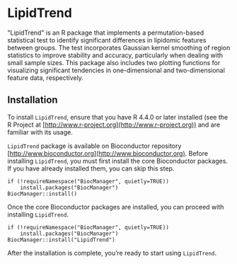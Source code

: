 # LipidTrend
"LipidTrend" is an R package that implements a permutation-based statistical test 
to identify significant differences in lipidomic features between groups. 
The test incorporates Gaussian kernel smoothing of region statistics to improve stability 
and accuracy, particularly when dealing with small sample sizes. 
This package also includes two plotting functions for visualizing significant tendencies in 
one-dimensional and two-dimensional feature data, respectively.

## Installation 
To install `LipidTrend`, ensure that you have R 4.4.0 or later installed 
(see the R Project at [http://www.r-project.org](http://www.r-project.org)) 
and are familiar with its usage.

`LipidTrend` package is available on Bioconductor repository
[http://www.bioconductor.org](http://www.bioconductor.org). 
Before installing `LipidTrend`, you must first install the core Bioconductor 
packages. If you have already installed them, you can skip this step.
```{r install_Bioconductor, eval=FALSE}
if (!requireNamespace("BiocManager", quietly=TRUE))
    install.packages("BiocManager")
BiocManager::install()
```

Once the core Bioconductor packages are installed, you can proceed with 
installing `LipidTrend`.
```{r install_package, eval=FALSE}
if (!requireNamespace("BiocManager", quietly=TRUE))
    install.packages("BiocManager")
BiocManager::install("LipidTrend")
``` 

After the installation is complete, you’re ready to start using `LipidTrend`.
